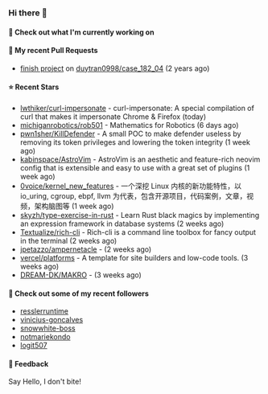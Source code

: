 ### Hi there 👋

#### 👷 Check out what I'm currently working on

#### 🔨 My recent Pull Requests

- [finish project](https://github.com/duytran0998/case_182_04/pull/1) on [duytran0998/case_182_04](https://github.com/duytran0998/case_182_04) (2 years ago)

#### ⭐ Recent Stars

- [lwthiker/curl-impersonate](https://github.com/lwthiker/curl-impersonate) - curl-impersonate: A special compilation of curl that makes it impersonate Chrome &amp; Firefox (today)
- [michiganrobotics/rob501](https://github.com/michiganrobotics/rob501) - Mathematics for Robotics (6 days ago)
- [pwn1sher/KillDefender](https://github.com/pwn1sher/KillDefender) - A small POC to make defender useless by removing its token privileges and lowering the token integrity   (1 week ago)
- [kabinspace/AstroVim](https://github.com/kabinspace/AstroVim) - AstroVim is an aesthetic and feature-rich neovim config that is extensible and easy to use with a great set of plugins  (1 week ago)
- [0voice/kernel_new_features](https://github.com/0voice/kernel_new_features) - 一个深挖 Linux 内核的新功能特性，以 io_uring, cgroup, ebpf, llvm 为代表，包含开源项目，代码案例，文章，视频，架构脑图等 (1 week ago)
- [skyzh/type-exercise-in-rust](https://github.com/skyzh/type-exercise-in-rust) - Learn Rust black magics by implementing an expression framework in database systems (2 weeks ago)
- [Textualize/rich-cli](https://github.com/Textualize/rich-cli) - Rich-cli is a command line toolbox for fancy output in the terminal (2 weeks ago)
- [jpetazzo/ampernetacle](https://github.com/jpetazzo/ampernetacle) -  (2 weeks ago)
- [vercel/platforms](https://github.com/vercel/platforms) - A template for site builders and low-code tools. (3 weeks ago)
- [DREAM-DK/MAKRO](https://github.com/DREAM-DK/MAKRO) -  (3 weeks ago)

#### 👯 Check out some of my recent followers

- [resslerruntime](https://github.com/resslerruntime)
- [vinicius-goncalves](https://github.com/vinicius-goncalves)
- [snowwhite-boss](https://github.com/snowwhite-boss)
- [notmariekondo](https://github.com/notmariekondo)
- [logit507](https://github.com/logit507)

#### 💬 Feedback

Say Hello, I don't bite!